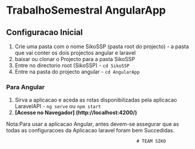 
# TrabalhoSemestral AngularApp

## Configuracao Inicial
1. Crie uma pasta com o nome SikoSSP (pasta root do projecto) - a pasta que vai conter os dois projectos angular e laravel
2. baixar ou clonar o Projecto para a pasta SikoSSP
3. Entre no directorio root (SikoSSP) - `cd SikoSSP`
4. Entre na pasta do projecto angular - `cd AngularApp`



### Para Angular
1. Sirva a aplicacao e aceda as rotas disponibilizadas pela aplicacao LaravelAPI - `ng serve` ou `npm start`
2. **[Acesse no Navegador] (http://localhost:4200/)**

Nota:Para usar a aplicacao Angular, antes devem-se assegurar que as todas as configuracoes da Aplicacao laravel foram bem Succedidas.







                                                     # TEAM SIKO
